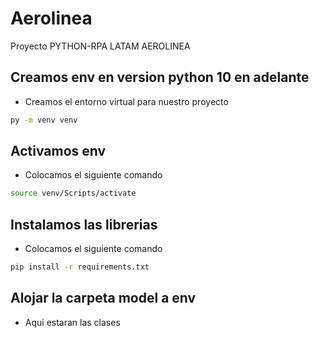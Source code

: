 # Aerolinea
Proyecto PYTHON-RPA LATAM AEROLINEA
## Creamos env en version python 10 en adelante 

* Creamos el entorno virtual para nuestro proyecto

```bash
py -m venv venv
```

## Activamos env

* Colocamos el siguiente comando

```bash
source venv/Scripts/activate
```

## Instalamos las librerias

* Colocamos el siguiente comando

```bash
pip install -r requirements.txt
```
## Alojar la carpeta model a env

* Aqui estaran las clases


